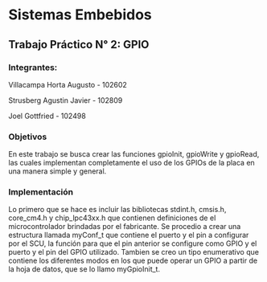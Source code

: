 # **Sistemas Embebidos**
## **Trabajo Práctico N° 2: GPIO**
### **Integrantes:**

Villacampa Horta Augusto - 102602

Strusberg Agustin Javier - 102809

Joel Gottfried - 102498


### Objetivos ###
En este trabajo se busca crear las funciones gpioInit, gpioWrite y gpioRead, las cuales implementan completamente el uso de los
GPIOs de la placa en una manera simple y general.

### Implementación ###

Lo primero que se hace es incluir las bibliotecas stdint.h, cmsis.h, core_cm4.h y chip_lpc43xx.h que contienen definiciones de el microcontrolador brindadas por el fabricante.
Se procedio a crear una estructura llamada myConf_t que contiene el puerto y el pin a configurar por el SCU, la función para que el pin anterior se configure como GPIO y el puerto y el pin del GPIO utilizado. Tambien se creo un tipo enumerativo que contiene los diferentes modos en los que puede operar un GPIO a partir de la hoja de datos, que se lo llamo myGpioInit_t.


